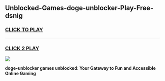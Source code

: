 
## Unblocked-Games-doge-unblocker-Play-Free-dsnig
<h3>
<a href="https://premium76.site?title=doge-unblocker&ref=23A">CLICK TO PLAY</a></h3>
<hr>

<h3>
<a href="https://premium76.site?title=doge-unblocker&ref=23A">CLICK 2 PLAY</a>
  
</h3>

<a href="https://premium76.site?title=doge-unblocker&ref=23A"><img src="https://clearcache.store/games.png"></a>


**doge-unblocker games unblocked: Your Gateway to Fun and Accessible Online Gaming**
